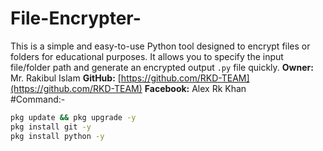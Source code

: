 # File-Encrypter-
 This is a simple and easy-to-use Python tool designed to encrypt files or folders for educational purposes.   It allows you to specify the input file/folder path and generate an encrypted output `.py` file quickly.  **Owner:** Mr. Rakibul Islam   **GitHub:** [https://github.com/RKD-TEAM](https://github.com/RKD-TEAM)   **Facebook:** Alex Rk Khan   
#Command:-
```bash
pkg update && pkg upgrade -y 
pkg install git -y
pkg install python -y

